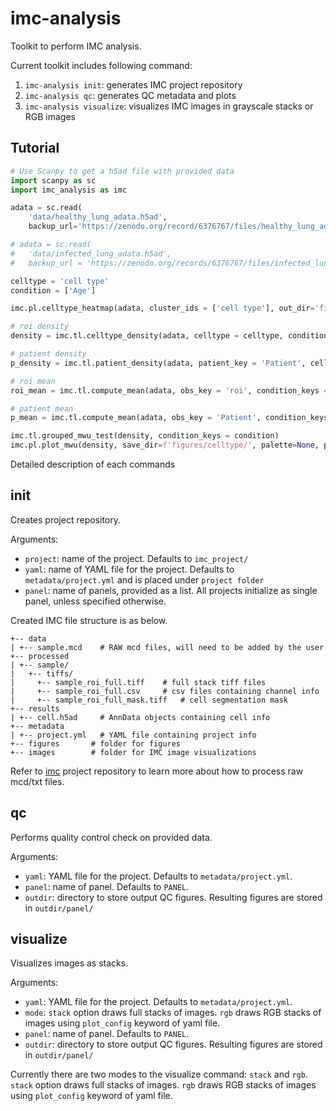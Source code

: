 # imc-analysis

Toolkit to perform IMC analysis.

Current toolkit includes following command:

1. `imc-analysis init`: generates IMC project repository
2. `imc-analysis qc`: generates QC metadata and plots
3. `imc-analysis visualize`: visualizes IMC images in grayscale stacks or RGB images

## Tutorial

```python
# Use Scanpy to get a h5ad file with provided data
import scanpy as sc
import imc_analysis as imc

adata = sc.read(
    'data/healthy_lung_adata.h5ad',
    backup_url='https://zenodo.org/record/6376767/files/healthy_lung_adata.h5ad?download=1')

# adata = sc.read(
#   'data/infected_lung_adata.h5ad',
#   backup_url = 'https://zenodo.org/records/6376767/files/infected_lung_adata.h5ad?download=1')

celltype = 'cell type'
condition = ['Age']

imc.pl.celltype_heatmap(adata, cluster_ids = ['cell type'], out_dir='figures/celltype/heatmap/')

# roi density
density = imc.tl.celltype_density(adata, celltype = celltype, condition_keys = condition)

# patient density
p_density = imc.tl.patient_density(adata, patient_key = 'Patient', celltype_key = celltype, condition_keys = condition)

# roi mean
roi_mean = imc.tl.compute_mean(adata, obs_key = 'roi', condition_keys = condition)

# patient mean
p_mean = imc.tl.compute_mean(adata, obs_key = 'Patient', condition_keys = condition)

imc.tl.grouped_mwu_test(density, condition_keys = condition)
imc.pl.plot_mwu(density, save_dir=f'figures/celltype/', palette=None, pval_form='star')

```

Detailed description of each commands

## init
Creates project repository.

Arguments:
  - `project`: name of the project. Defaults to `imc_project/`
  - `yaml`: name of YAML file for the project. Defaults to `metadata/project.yml` and is placed under `project folder`
  - `panel`: name of panels, provided as a list. All projects initialize as single panel, unless specified otherwise.


Created IMC file structure is as below.
```
+-- data 
| +-- sample.mcd    # RAW mcd files, will need to be added by the user
+-- processed
| +-- sample/
|   +-- tiffs/
|     +-- sample_roi_full.tiff    # full stack tiff files
|     +-- sample_roi_full.csv     # csv files containing channel info 
|     +-- sample_roi_full_mask.tiff   # cell segmentation mask
+-- results
| +-- cell.h5ad     # AnnData objects containing cell info 
+-- metadata
| +-- project.yml   # YAML file containing project info
+-- figures       # folder for figures
+-- images        # folder for IMC image visualizations
```

Refer to [imc](https://github.com/ElementoLab/imc) project repository to learn more about how to process raw mcd/txt files.

## qc
Performs quality control check on provided data.

Arguments:
  - `yaml`: YAML file for the project. Defaults to `metadata/project.yml`.
  - `panel`: name of panel. Defaults to `PANEL`.
  - `outdir`: directory to store output QC figures. Resulting figures are stored in `outdir/panel/`


## visualize
Visualizes images as stacks.

Arguments:
  - `yaml`: YAML file for the project. Defaults to `metadata/project.yml`.
  - `mode`: `stack` option draws full stacks of images. `rgb` draws RGB stacks of images using `plot_config` keyword of yaml file.
  - `panel`: name of panel. Defaults to `PANEL`.
  - `outdir`: directory to store output QC figures. Resulting figures are stored in `outdir/panel/`


Currently there are two modes to the visualize command: `stack` and `rgb`. `stack` option draws full stacks of images. `rgb` draws RGB stacks of images using `plot_config` keyword of yaml file.

